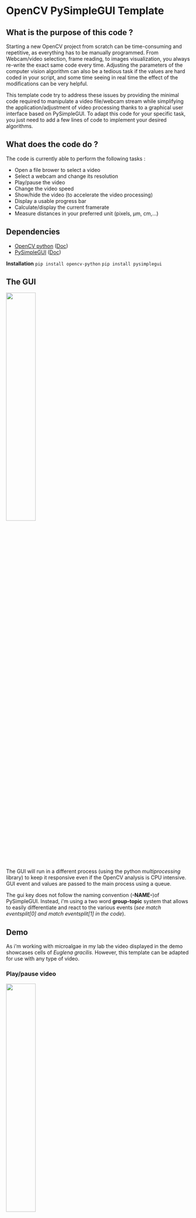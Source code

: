 

# OpenCV PySimpleGUI Template

## What is the purpose of this code ?

Starting a new OpenCV project from scratch can be time-consuming and repetitive, as everything has to be manually programmed.  From Webcam/video selection, frame reading, to images visualization, you always re-write the exact same code every time. Adjusting the parameters of the computer vision algorithm can also be a tedious task if the values are hard coded in your script, and some time seeing in real time the effect of the modifications can be very helpful. 

This template code try to address these issues by providing the minimal code required to manipulate a video file/webcam stream while simplifying the application/adjustment of video processing thanks to a graphical user interface based on PySimpleGUI. To adapt this code for your specific task, you just need to add a few lines of code to implement your desired algorithms. 

## What does the code do ?

The code is currently able to perform the following tasks :
 - Open a file brower to select a video
 - Select a webcam and change its resolution
 - Play/pause the video
 -  Change the video speed
 - Show/hide the video (to accelerate the video processing) 
 - Display a usable progress bar 
 - Calculate/display the current framerate
 - Measure distances in your preferred unit (pixels, µm, cm,...)
 
 ## Dependencies
 - [OpenCV python](https://github.com/opencv/opencv) ([Doc](https://opencv.org/))
 - [PySimpleGUI](https://github.com/PySimpleGUI) ([Doc](https://www.pysimplegui.org/en/latest/))
 
**Installation**
```pip install opencv-python```
```pip install pysimplegui```

## The GUI 
<img src="https://github.com/n3odym3/OpenCV_PySimpleGUI_Template/blob/main/img/gui.png" width="40%">

The GUI will run in a different process (using the python *multiprocessing* library) to keep it responsive even if the OpenCV analysis is CPU intensive. 
GUI event and values are passed to the main process using a queue.

The gui key does not follow the naming convention (**-NAME-**)of PySimpleGUI. Instead, i'm using a two word **group-topic** system that allows to easily differentiate and react to the various events (*see  match eventsplit[0] and match eventsplit[1] in the code*).

## Demo
As i'm working with microalgae in my lab the video displayed in the demo showcases cells of *Euglena gracilis*. However, this template can be adapted for use with any type of video. 

### Play/pause video
<img src="https://github.com/n3odym3/OpenCV_PySimpleGUI_Template/blob/main/img/play_pause_video.gif" width="40%">

### Hide/show video
<img src="https://github.com/n3odym3/OpenCV_PySimpleGUI_Template/blob/main/img/hide_show_video.gif" width="40%">

### Video speed
<img src="https://github.com/n3odym3/OpenCV_PySimpleGUI_Template/blob/main/img/progress_bar_and_fps.gif" width="40%">

### Progress bar
<img src="https://github.com/n3odym3/OpenCV_PySimpleGUI_Template/blob/main/img/progress_bar.gif" width="40%">

### Image calibration
Image calibration can be performed by observing an object of a known size and defining the **distance per pixel** constant. 

In this example, the calibration value of the 720p video of my microscope is 0.75µm/pixel which mean that one pixel on the image correspond to 0.75µm in real life. 

If you change the video resolution or the magnification (zoom) of your camera, the calibration needs to be redone ton match the new parameters.

<img src="https://github.com/n3odym3/OpenCV_PySimpleGUI_Template/blob/main/img/scale_update.gif" width="40%">

### Processing demo
<img src="https://github.com/n3odym3/OpenCV_PySimpleGUI_Template/blob/main/img/demo.gif" width="40%">
